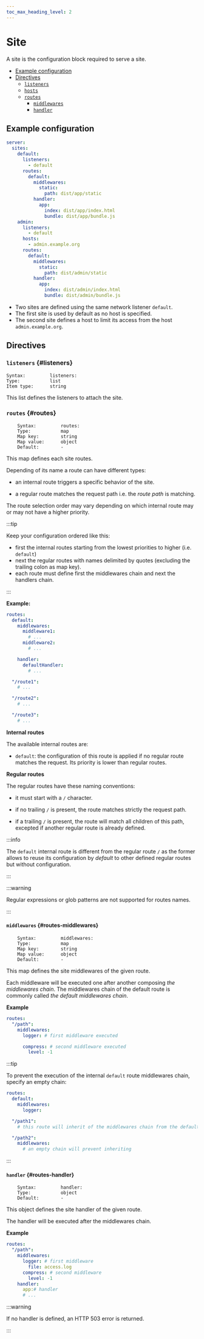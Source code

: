 ```yaml
---
toc_max_heading_level: 2
---
```


# Site

A site is the configuration block required to serve a site.

- [Example configuration](#example-configuration)
- [Directives](#directives)
  - [`listeners`](#listeners)
  - [`hosts`](#hosts)
  - [`routes`](#routes)
    - [`middlewares`](#routes-middlewares)
    - [`handler`](#routes-handler)

## Example configuration

```yaml
server:
  sites:
    default:
      listeners:
        - default
      routes:
        default:
          middlewares:
            static:
              path: dist/app/static
          handler:
            app:
              index: dist/app/index.html
              bundle: dist/app/bundle.js
    admin:
      listeners:
        - default
      hosts:
        - admin.example.org
      routes:
        default:
          middlewares:
            static:
              path: dist/admin/static
          handler:
            app:
              index: dist/admin/index.html
              bundle: dist/admin/bundle.js
```

- Two sites are defined using the same network listener `default`.
- The first site is used by default as no host is specified.
- The second site defines a host to limit its access from the host `admin.example.org`.

## Directives

### `listeners` {#listeners}

    Syntax:         listeners:
    Type:           list
    Item type:      string

This list defines the listeners to attach the site.

### `routes` {#routes}

```
    Syntax:         routes:
    Type:           map
    Map key:        string
    Map value:      object
    Default:        -
```

This map defines each site routes.

Depending of its name a route can have different types:

- an internal route triggers a specific behavior of the site.

- a regular route matches the request path i.e. the _route path_ is matching.

The route selection order may vary depending on which internal route may or may not have a higher priority.

:::tip

Keep your configuration ordered like this:

- first the internal routes starting from the lowest priorities to higher (i.e. `default`)
- next the regular routes with names delimited by quotes (excluding the trailing colon as map key).
- each route must define first the middlewares chain and next the handlers chain.

:::

**Example:**

```yaml
routes:
  default:
    middlewares:
      middleware1:
        # ...
      middleware2:
        # ...

    handler:
      defaultHandler:
        # ...

  "/route1":
    # ...

  "/route2":
    # ...

  "/route3":
    # ...
```

**Internal routes**

The available internal routes are:

- `default`: the configuration of this route is applied if no regular route matches the request. Its priority is lower
  than regular routes.

**Regular routes**

The regular routes have these naming conventions:

- it must start with a `/` character.

- if no trailing `/` is present, the route matches strictly the request path.

- if a trailing `/` is present, the route will match all children of this path, excepted if another regular route is
  already defined.

:::info

The `default` internal route is different from the regular route `/` as the former allows to reuse its configuration by
_default_ to other defined regular routes but without configuration.

:::

:::warning

Regular expressions or glob patterns are not supported for routes names.

:::

#### `middlewares` {#routes-middlewares}

```
    Syntax:         middlewares:
    Type:           map
    Map key:        string
    Map value:      object
    Default:        -
```

This map defines the site middlewares of the given route.

Each middleware will be executed one after another composing _the middlewares chain_. The middlewares chain of the
default route is commonly called _the default middlewares chain_.

**Example**

```yaml
routes:
  "/path":
    middlewares:
      logger: # first middleware executed

      compress: # second middleware executed
        level: -1
```

:::tip

To prevent the execution of the internal `default` route middlewares chain, specify an empty chain:

```yaml
routes:
  default:
    middlewares:
      logger:

  "/path1":
    # this route will inherit of the middlewares chain from the default policy

  "/path2":
    middlewares:
      # an empty chain will prevent inheriting
```

:::

#### `handler` {#routes-handler}

```
    Syntax:         handler:
    Type:           object
    Default:        -
```

This object defines the site handler of the given route.

The handler will be executed after the middlewares chain.

**Example**

```yaml
routes:
  "/path":
    middlewares:
      logger: # first middleware
        file: access.log
      compress: # second middleware
        level: -1
    handler:
      app:# handler
      # ...
```

:::warning

If no handler is defined, an HTTP 503 error is returned.

:::
